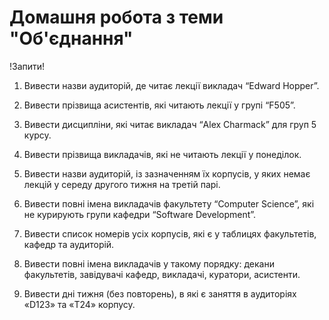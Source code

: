 # Домашня робота з теми "Об'єднання"

!Запити!

1. Вивести назви аудиторій, де читає лекції викладач “Edward 
Hopper”.

2. Вивести прізвища асистентів, які читають лекції у групі 
“F505”.

3. Вивести дисципліни, які читає викладач “Alex Charmack” 
для груп 5 курсу.

4. Вивести прізвища викладачів, які не читають лекції у понеділок.

5. Вивести назви аудиторій, із зазначенням їх корпусів, у яких 
немає лекцій у середу другого тижня на третій парі.

6. Вивести повні імена викладачів факультету “Computer Science”, 
які не курирують групи кафедри “Software Development”.

7. Вивести список номерів усіх корпусів, які є у таблицях 
факультетів, кафедр та аудиторій.

8. Вивести повні імена викладачів у такому порядку: декани факультетів, завідувачі кафедр, викладачі, куратори, 
асистенти.

9. Вивести дні тижня (без повторень), в які є заняття в аудиторіях «D123» та «T24» корпусу.
